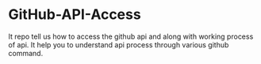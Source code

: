 # GitHub-API-Access
It repo tell us how to access the github api and along with working process of api. It help you to understand api process through various github command.
